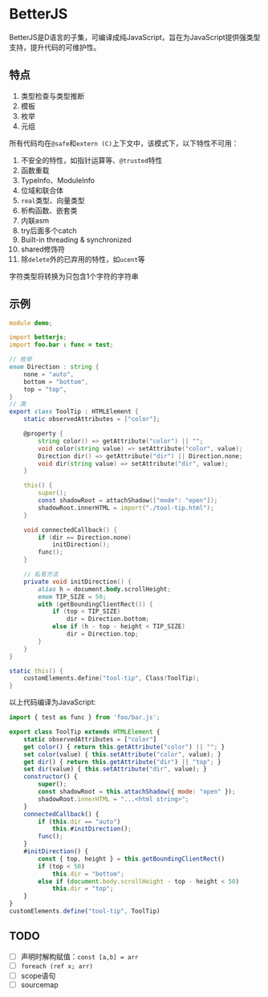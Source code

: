 # BetterJS

BetterJS是D语言的子集，可编译成纯JavaScript，旨在为JavaScript提供强类型支持，提升代码的可维护性。

## 特点
1. 类型检查与类型推断
2. 模板
3. 枚举
4. 元组

所有代码均在`@safe`和`extern (C)`上下文中，该模式下，以下特性不可用：
1. 不安全的特性，如指针运算等、`@trusted`特性
2. 函数重载
3. TypeInfo、ModuleInfo
4. 位域和联合体
5. `real`类型、向量类型
6. 析构函数、嵌套类
7. 内联asm
8. try后面多个catch
9. Built-in threading & synchronized
10. shared修饰符
11. 除`delete`外的已弃用的特性，如`ucent`等

字符类型将转换为只包含1个字符的字符串

## 示例

```d
module demo;

import betterjs;
import foo.bar : func = test;

// 枚举
enum Direction : string {
    none = "auto",
    bottom = "bottom",
    top = "top",
}
// 类
export class ToolTip : HTMLElement {
    static observedAttributes = ["color"];

    @property {
        string color() => getAttribute("color") || "";
        void color(string value) => setAttribute("color", value);
        Direction dir() => getAttribute("dir") || Direction.none;
        void dir(string value) => setAttribute("dir", value);
    }

	this() {
		super();
		const shadowRoot = attachShadow(["mode": "open"]);
		shadowRoot.innerHTML = import("./tool-tip.html");
	}

	void connectedCallback() {
		if (dir == Direction.none)
            initDirection();
        func();
	}

    // 私有方法
    private void initDirection() {
        alias h = document.body.scrollHeight;
		enum TIP_SIZE = 50;
        with (getBoundingClientRect()) {
			if (top < TIP_SIZE)
				dir = Direction.bottom;
			else if (h - top - height < TIP_SIZE)
				dir = Direction.top;
        }
    }
}

static this() {
    customElements.define("tool-tip", Class!ToolTip);
}
```

以上代码编译为JavaScript:

```js
import { test as func } from 'foo/bar.js';

export class ToolTip extends HTMLElement {
	static observedAttributes = ["color"]
	get color() { return this.getAttribute("color") || ""; }
	set color(value) { this.setAttribute("color", value); }
	get dir() { return this.getAttribute("dir") || "top"; }
	set dir(value) { this.setAttribute("dir", value); }
	constructor() {
		super();
		const shadowRoot = this.attachShadow({ mode: "open" });
		shadowRoot.innerHTML = "...<html string>";
	}
	connectedCallback() {
		if (this.dir == "auto")
            this.#initDirection();
        func();
	}
    #initDirection() {
        const { top, height } = this.getBoundingClientRect()
        if (top < 50)
            this.dir = "bottom";
        else if (document.body.scrollHeight - top - height < 50)
            this.dir = "top";
    }
}
customElements.define("tool-tip", ToolTip)
```

## TODO
- [ ] 声明时解构赋值：`const [a,b] = arr`
- [ ] `foreach (ref x; arr)`
- [ ] scope语句
- [ ] sourcemap
